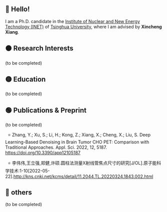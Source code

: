 ## &#x1F534; Hello!

I am a Ph.D. candidate in the [Institute of Nuclear and New Energy Technology (INET)](https://www.inet.tsinghua.edu.cn/index.htm) of [Tsinghua University](https://www.tsinghua.edu.cn/), where I am advised by **Xincheng Xiang**. 

## &#x1F7E0; Research Interests

(to be completed)

## &#x1F7E1; Education

(to be completed)

## &#x1F7E2; Publications & Preprint

(to be completed)

&nbsp; &#x2B50; Zhang, Y.; Xu, S.; Li, H.; Kong, Z.; Xiang, X.; Cheng, X.; Liu, S. Deep Learning-Based Denoising in Brain Tumor CHO PET: Comparison with Traditional Approaches. Appl. Sci. 2022, 12, 5187. https://doi.org/10.3390/app12105187

&nbsp; &#x2B50; 李伟伟,王立强,郑健,许硕.圆柱法测量X射线管焦点尺寸的研究[J/OL].原子能科学技术:1-10[2022-05-22].http://kns.cnki.net/kcms/detail/11.2044.TL.20220324.1843.002.html


## &#x1F535; others

(to be completed)
